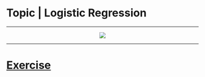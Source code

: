 # Topic | Logistic Regression
***
<p align="center">
  <img src="https://github.com/Avik-Jain/100-Days-Of-ML-Code/blob/master/Info-graphs/Day%204.jpg">
</p>

***
# [Exercise](https://www.kaggle.com/code/mnassrib/titanic-logistic-regression-with-python)

